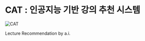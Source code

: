 # CAT : 인공지능 기반 강의 추천 시스템

![CAT](https://user-images.githubusercontent.com/62415781/77728208-5cc6bb80-703f-11ea-97f0-bbdcadc2410a.png)

 Lecture Recommendation by a.i.
